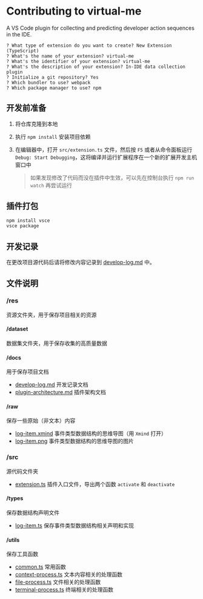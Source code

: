 # Contributing to virtual-me

A VS Code plugin for collecting and predicting developer action sequences in the IDE.

```
? What type of extension do you want to create? New Extension (TypeScript)
? What's the name of your extension? virtual-me
? What's the identifier of your extension? virtual-me
? What's the description of your extension? In-IDE data collection plugin
? Initialize a git repository? Yes
? Which bundler to use? webpack
? Which package manager to use? npm
```

## 开发前准备

1. 将仓库克隆到本地
2. 执行 `npm install` 安装项目依赖
3. 在编辑器中，打开 `src/extension.ts` 文件，然后按 `F5` 或者从命令面板运行 `Debug: Start Debugging`，这将编译并运行扩展程序在一个新的扩展开发主机窗口中

   > 如果发现修改了代码而没在插件中生效，可以先在控制台执行 `npm run watch` 再尝试运行
   >

## 插件打包

```bash
npm install vsce
vsce package
```

## 开发记录

在更改项目源代码后请将修改内容记录到 [develop-log.md](./res/docs/develop-log.md) 中。

## 文件说明

### /res

资源文件夹，用于保存项目相关的资源

#### /dataset

数据集文件夹，用于保存收集的高质量数据

#### /docs

用于保存项目文档

- [develop-log.md](./res/docs/develop-log.md) 开发记录文档
- [plugin-architecture.md](./res/docs/plugin-architecture.md) 插件架构文档

#### /raw

保存一些原始（非文本）内容

- [log-item.xmind](./res/raw/log-item.xmind) 事件类型数据结构的思维导图（用 `Xmind` 打开）
- [log-item.png](./res/raw/log-item.png) 事件类型数据结构的思维导图的图片

### /src

源代码文件夹

- [extension.ts](./src/extension.ts) 插件入口文件，导出两个函数 `activate` 和 `deactivate`

#### /types

保存数据结构声明文件

- [log-item.ts](./src/types/log-item.ts) 保存事件类型数据结构相关声明和实现

#### /utils

保存工具函数

- [common.ts](./src/utils/common.ts) 常用函数
- [context-process.ts](./src/utils/context-process.ts) 文本内容相关的处理函数
- [file-process.ts](./src/utils/file-process.ts) 文件相关的处理函数
- [terminal-process.ts](./src/utils/terminal-process.ts) 终端相关的处理函数
